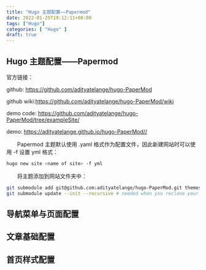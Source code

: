 ```yaml
---
title: "Hugo 主题配置——Papermod"
date: 2022-01-25T19:12:11+08:00
tags: ["Hugo"]
categories: [ "Hugo" ]
draft: true
---
```


## Hugo 主题配置——Papermod

官方链接：

github: <https://github.com/adityatelange/hugo-PaperMod>

github wiki:<https://github.com/adityatelange/hugo-PaperMod/wiki>

demo code: <https://github.com/adityatelange/hugo-PaperMod/tree/exampleSite/>

demo: <https://adityatelange.github.io/hugo-PaperMod//>

&emsp;&emsp;Papermod 主题默认使用 .yaml 格式作为配置文件，因此新建网站时可以使用 -f 设置 yml 格式：

```bash
hugo new site <name of site> -f yml
```

&emsp;&emsp;将主题添加到网站文件夹中：

```bash
git submodule add git@github.com:adityatelange/hugo-PaperMod.git themes/PaperMod --depth=1
git submodule update --init --recursive # needed when you reclone your repo (submodules may not get cloned automatically)
```

## 导航菜单与页面配置

## 文章基础配置

## 首页样式配置

